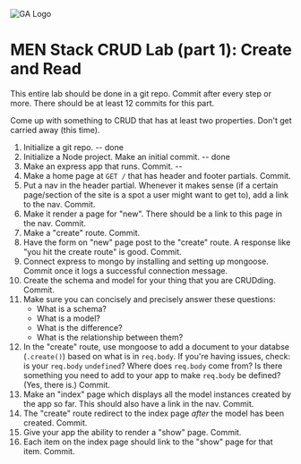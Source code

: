 ![GA Logo](https://ga-dash.s3.amazonaws.com/production/assets/logo-9f88ae6c9c3871690e33280fcf557f33.png)

# MEN Stack CRUD Lab (part 1): Create and Read

This entire lab should be done in a git repo.  Commit after every step or more.  There should be at least 12 commits for this part.

Come up with something to CRUD that has at least two properties. Don't get carried away (this time). 

1. Initialize a git repo. -- done
1. Initialize a Node project. Make an initial commit. -- done
1. Make an express app that runs. Commit. --
1. Make a home page at `GET /` that has header and footer partials.  Commit. 
1. Put a nav in the header partial.  Whenever it makes sense (if a certain page/section of the site is a spot a user might want to get to), add a link to the nav.  Commit. 
1. Make it render a page for "new". There should be a link to this page in the nav. Commit.
1. Make a "create" route. Commit.
1. Have the form on "new" page post to the "create" route. A response like "you hit the create route" is good. Commit.
1. Connect express to mongo by installing and setting up mongoose. Commit once it logs a successful connection message.
1. Create the schema and model for your thing that you are CRUDding. Commit.
1. Make sure you can concisely and precisely answer these questions: 
    * What is a schema?  
    * What is a model?  
    * What is the difference?  
    * What is the relationship between them?
1. In the "create" route, use mongoose to add a document to your databse (`.create()`) based on what is in `req.body`. If you're having issues, check: is your `req.body` `undefined`? Where does `req.body` come from? Is there something you need to add to your app to make `req.body` be defined? (Yes, there is.) Commit.
1. Make an "index" page which displays all the model instances created by the app so far. This should also have a link in the nav. Commit.
1. The "create" route redirect to the index page _after_ the model has been created. Commit.
1. Give your app the ability to render a "show" page. Commit.
1. Each item on the index page should link to the "show" page for that item. Commit.

